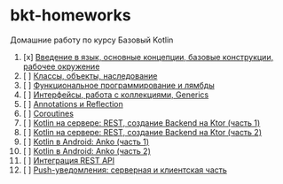 # bkt-homeworks

Домашние работу по курсу Базовый Kotlin

1. [x] [Введение в язык, основные концепции, базовые конструкции, рабочее окружение](intro/)
1. [ ] [Классы, объекты, наследование](oop/)
1. [ ] [Функциональное программирование и лямбды](func/)
1. [ ] [Интерфейсы, работа с коллекциями, Generics](generics/)
1. [ ] [Annotations и Reflection](reflection/)
1. [ ] [Coroutines](coroutines/)
1. [ ] [Kotlin на сервере: REST, создание Backend на Ktor (часть 1)](rest1/)
1. [ ] [Kotlin на сервере: REST, создание Backend на Ktor (часть 2)](rest2/)
1. [ ] [Kotlin в Android: Anko (часть 1)](anko1/)
1. [ ] [Kotlin в Android: Anko (часть 2)](anko2/)
1. [ ] [Интеграция REST API](integration/)
1. [ ] [Push-уведомления: серверная и клиентская часть](push/)

